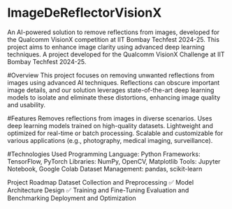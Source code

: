 # ImageDeReflectorVisionX
An AI-powered solution to remove reflections from images, developed for the Qualcomm VisionX competition at IIT Bombay Techfest 2024-25. This project aims to enhance image clarity using advanced deep learning techniques.
A project developed for the Qualcomm VisionX Challenge at IIT Bombay Techfest 2024-25.

#Overview
This project focuses on removing unwanted reflections from images using advanced AI techniques. Reflections can obscure important image details, and our solution leverages state-of-the-art deep learning models to isolate and eliminate these distortions, enhancing image quality and usability.

#Features
Removes reflections from images in diverse scenarios.
Uses deep learning models trained on high-quality datasets.
Lightweight and optimized for real-time or batch processing.
Scalable and customizable for various applications (e.g., photography, medical imaging, surveillance).

#Technologies Used
Programming Language: Python
Frameworks: TensorFlow, PyTorch
Libraries: NumPy, OpenCV, Matplotlib
Tools: Jupyter Notebook, Google Colab
Dataset Management: pandas, scikit-learn

Project Roadmap
 Dataset Collection and Preprocessing ✅
 Model Architecture Design ✅
 Training and Fine-Tuning 
 Evaluation and Benchmarking
 Deployment and Optimization
